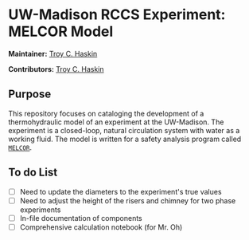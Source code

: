  UW-Madison RCCS Experiment: 
 MELCOR Model
==========================================

**Maintainer:** 
[Troy C. Haskin](https://github.com/troyhaskin "Troy's GitHub webpage")

**Contributors:**
[Troy C. Haskin](https://github.com/troyhaskin "Troy's GitHub webpage")


Purpose
-------
This repository focuses on cataloging the development of a thermohydraulic model of an experiment at the UW-Madison.
The experiment is a closed-loop, natural circulation system with water as a working fluid.
The model is written for a safety analysis program called [`MELCOR`](http://melcor.sandia.gov/ "MELCOR webpage link").

 To do List
------------
- [ ] Need to update the diameters to the experiment's true values
- [ ] Need to adjust the height of the risers and chimney for two phase experiments
- [ ] In-file documentation of components
- [ ] Comprehensive calculation notebook (for Mr. Oh)
